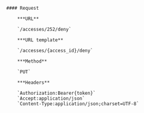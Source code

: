     #### Request

        ***URL**

        `/accesses/252/deny`

        ***URL template**

        `/accesses/{access_id}/deny`

        ***Method**

        `PUT`

        ***Headers**

        `Authorization:Bearer{token}`
        `Accept:application/json`
        `Content-Type:application/json;charset=UTF-8`
